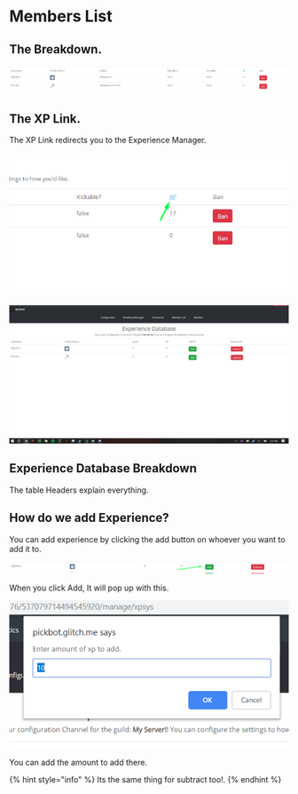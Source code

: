 # Members List

## The Breakdown.

![Each table Header is Self Explanatory.](../.gitbook/assets/image%20%285%29.png)

## The XP Link.

The XP Link redirects you to the Experience Manager.

![Clicking on it will redirect you.](../.gitbook/assets/image%20%287%29.png)

![](../.gitbook/assets/image%20%2826%29.png)

## Experience Database Breakdown

The table Headers explain everything.

## How do we add Experience?

You can add experience by clicking the add button on whoever you want to add it to.

![](../.gitbook/assets/image%20%2812%29.png)

When you click Add, It will pop up with this.

![](../.gitbook/assets/image%20%2817%29.png)

You can add the amount to add there. 

{% hint style="info" %}
Its the same thing for subtract too!.
{% endhint %}

